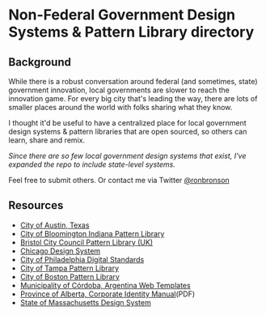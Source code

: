 # Non-Federal Government Design Systems & Pattern Library directory

## Background
While there is a robust conversation around federal (and sometimes, state) government innovation, local governments are slower to reach the innovation game. For every big city that's leading the way, there are lots of smaller places around the world with folks sharing what they know. 

I thought it'd be useful to have a centralized place for local government design systems & pattern libraries that are open sourced, so others can learn, share and remix. 

*Since there are so few local government design systems that exist, I've expanded the repo to include state-level systems.*

Feel free to submit others. Or contact me via Twitter [@ronbronson](http://twitter.com/ronbronson)

## Resources
- [City of Austin, Texas](https://github.com/cityofaustin/janis)
- [City of Bloomington Indiana Pattern Library](https://github.com/City-of-Bloomington/factory-number-one/)
- [Bristol City Council Pattern Library (UK)](http://style.bristol.gov.uk/)
- [Chicago Design System](https://chicagodesignsystem.org/)
- [City of Philadelphia Digital Standards](http://standards.phila.gov/)
- [City of Tampa Pattern Library](https://www.tampagov.net/static/pattern-library/)
- [City of Boston Pattern Library](https://github.com/CityOfBoston/patterns)
- [Municipality of Córdoba, Argentina Web Templates](https://github.com/ModernizacionMuniCBA/guia-estilos-y-web)
- [Province of Alberta, Corporate Identity Manual](https://corporateidentity.alberta.ca/downloads/Alberta_Corporate_Identity_Manual.pdf)(PDF)
- [State of Massachusetts Design System](http://mayflower.digital.mass.gov/)
